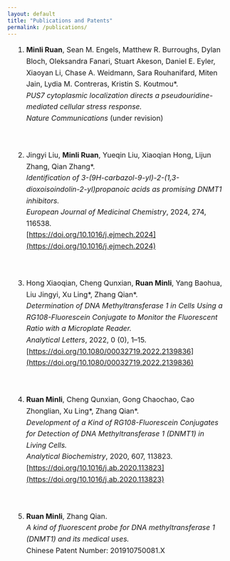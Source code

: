 ```yaml
---
layout: default
title: "Publications and Patents"
permalink: /publications/
---
```


<div style="max-width: 700px; margin: auto; padding: 0 15px; font-size: 16px; line-height: 1.6;">

1. **Minli Ruan**, Sean M. Engels, Matthew R. Burroughs, Dylan Bloch, Oleksandra Fanari, Stuart Akeson, Daniel E. Eyler, Xiaoyan Li, Chase A. Weidmann, Sara Rouhanifard, Miten Jain, Lydia M. Contreras, Kristin S. Koutmou*.  
   *PUS7 cytoplasmic localization directs a pseudouridine-mediated cellular stress response.*  
   *Nature Communications* (under revision)

<br>

2. Jingyi Liu, **Minli Ruan**, Yueqin Liu, Xiaoqian Hong, Lijun Zhang, Qian Zhang*.  
   *Identification of 3-(9H-carbazol-9-yl)-2-(1,3-dioxoisoindolin-2-yl)propanoic acids as promising DNMT1 inhibitors.*  
   *European Journal of Medicinal Chemistry*, 2024, 274, 116538.  
   [https://doi.org/10.1016/j.ejmech.2024](https://doi.org/10.1016/j.ejmech.2024)

<br>

3. Hong Xiaoqian, Cheng Qunxian, **Ruan Minli**, Yang Baohua, Liu Jingyi, Xu Ling*, Zhang Qian*.  
   *Determination of DNA Methyltransferase 1 in Cells Using a RG108-Fluorescein Conjugate to Monitor the Fluorescent Ratio with a Microplate Reader.*  
   *Analytical Letters*, 2022, 0 (0), 1–15.  
   [https://doi.org/10.1080/00032719.2022.2139836](https://doi.org/10.1080/00032719.2022.2139836)

<br>

4. **Ruan Minli**, Cheng Qunxian, Gong Chaochao, Cao Zhonglian, Xu Ling*, Zhang Qian*.  
   *Development of a Kind of RG108-Fluorescein Conjugates for Detection of DNA Methyltransferase 1 (DNMT1) in Living Cells.*  
   *Analytical Biochemistry*, 2020, 607, 113823.  
   [https://doi.org/10.1016/j.ab.2020.113823](https://doi.org/10.1016/j.ab.2020.113823)

<br>

5. **Ruan Minli**, Zhang Qian.  
   *A kind of fluorescent probe for DNA methyltransferase 1 (DNMT1) and its medical uses.*  
   Chinese Patent Number: 201910750081.X

</div>


